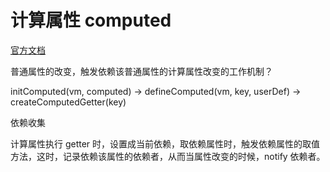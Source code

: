 # 计算属性 computed

[官方文档](https://cn.vuejs.org/v2/guide/computed.html)

普通属性的改变，触发依赖该普通属性的计算属性改变的工作机制？

initComputed(vm, computed) -> defineComputed(vm, key, userDef) -> createComputedGetter(key)

依赖收集

计算属性执行 getter 时，设置成当前依赖，取依赖属性时，触发依赖属性的取值方法，这时，记录依赖该属性的依赖者，从而当属性改变的时候，notify 依赖者。